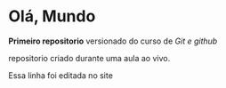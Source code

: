 # Olá, Mundo
 **Primeiro repositorio** versionado do curso de *Git e github*

repositorio criado durante uma aula ao vivo.

Essa linha foi editada no site
